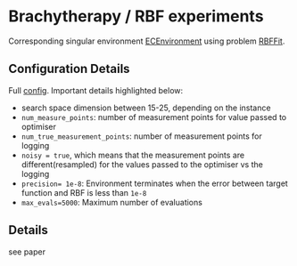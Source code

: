 # Brachytherapy / RBF experiments

Corresponding singular environment [ECEnvironment](../../jaix/env/singular/ec_env.py) using problem [RBFFit](../../jaix/env/utils/problem/rbf_fit.py).

## Configuration Details
Full [config](brachy.json). Important details highlighted below:
* search space dimension between 15-25, depending on the instance
* `num_measure_points`: number of measurement points for value passed to optimiser
* `num_true_measurement_points`: number of measurement points for logging
* `noisy = true`, which means that the measurement points are different(resampled) for the values passed to the optimiser vs the logging
* `precision= 1e-8`: Environment terminates when the error between target function and RBF is less than `1e-8`
* `max_evals=5000`: Maximum number of evaluations

## Details

see paper

